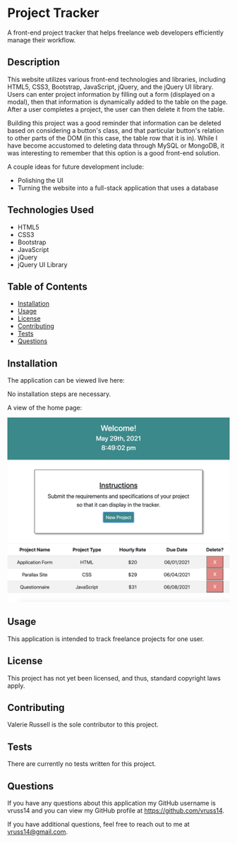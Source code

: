 # Project Tracker

A front-end project tracker that helps freelance web developers efficiently manage their workflow.

## Description

This website utilizes various front-end technologies and libraries, including HTML5, CSS3, Bootstrap, JavaScript, jQuery, and the jQuery UI library. Users can enter project information by filling out a form (displayed on a modal), then that information is dynamically added to the table on the page. After a user completes a project, the user can then delete it from the table.

Building this project was a good reminder that information can be deleted based on considering a button's class, and that particular button's relation to other parts of the DOM (in this case, the table row that it is in). While I have become accustomed to deleting data through MySQL or MongoDB, it was interesting to remember that this option is a good front-end solution.

A couple ideas for future development include:

- Polishing the UI
- Turning the website into a full-stack application that uses a database

## Technologies Used

- HTML5
- CSS3
- Bootstrap
- JavaScript
- jQuery
- jQuery UI Library

## Table of Contents

- [Installation](#Installation)
- [Usage](#Usage)
- [License](#License)
- [Contributing](#Contributing)
- [Tests](#Tests)
- [Questions](#Questions)
            
## Installation

The application can be viewed live here:

No installation steps are necessary.

A view of the home page:

![home page](screenshots/project-tracker.png)

## Usage

This application is intended to track freelance projects for one user.

## License

This project has not yet been licensed, and thus, standard copyright laws apply.
            
## Contributing

Valerie Russell is the sole contributor to this project.
            
## Tests

There are currently no tests written for this project.
            
## Questions

If you have any questions about this application my GitHub username is vruss14 and you can view my GitHub profile at https://github.com/vruss14.

If you have additional questions, feel free to reach out to me at vruss14@gmail.com.

